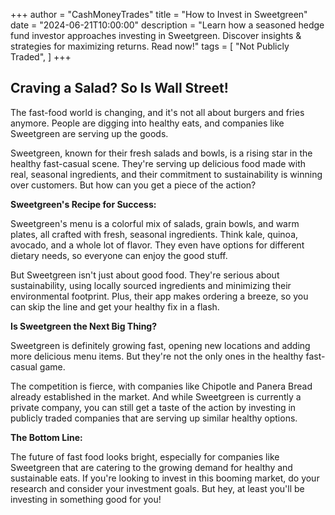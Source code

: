 +++
author = "CashMoneyTrades"
title = "How to Invest in Sweetgreen"
date = "2024-06-21T10:00:00"
description = "Learn how a seasoned hedge fund investor approaches investing in Sweetgreen. Discover insights & strategies for maximizing returns. Read now!"
tags = [
    "Not Publicly Traded",
]
+++
        


##  Craving a Salad? So Is Wall Street!  

The fast-food world is changing, and it's not all about burgers and fries anymore.  People are digging into healthy eats, and companies like Sweetgreen are serving up the goods. 

Sweetgreen, known for their fresh salads and bowls, is a rising star in the healthy fast-casual scene.  They're serving up delicious food made with real, seasonal ingredients, and their commitment to sustainability is winning over customers.  But how can you get a piece of the action? 

**Sweetgreen's Recipe for Success:**

Sweetgreen's menu is a colorful mix of salads, grain bowls, and warm plates, all crafted with fresh, seasonal ingredients.  Think kale, quinoa, avocado, and a whole lot of flavor. They even have options for different dietary needs, so everyone can enjoy the good stuff.  

But Sweetgreen isn't just about good food. They're serious about sustainability, using locally sourced ingredients and minimizing their environmental footprint. Plus, their app makes ordering a breeze, so you can skip the line and get your healthy fix in a flash.

**Is Sweetgreen the Next Big Thing?**

Sweetgreen is definitely growing fast, opening new locations and adding more delicious menu items. But they're not the only ones in the healthy fast-casual game.  

The competition is fierce, with companies like Chipotle and Panera Bread already established in the market.  And while Sweetgreen is currently a private company, you can still get a taste of the action by investing in publicly traded companies that are serving up similar healthy options.

**The Bottom Line:**

The future of fast food looks bright, especially for companies like Sweetgreen that are catering to the growing demand for healthy and sustainable eats.  If you're looking to invest in this booming market, do your research and consider your investment goals.  But hey, at least you'll be investing in something good for you! 

        